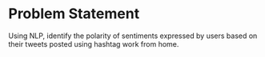 # **Problem Statement**

Using NLP, identify the polarity of sentiments expressed by users based on their tweets posted using hashtag work from home.